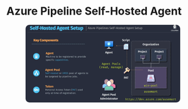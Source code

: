 # Azure Pipeline Self-Hosted Agent

<div align="center">
  <img src="images/az-pipeline-self-hosted-agent.png" alt="Azure Pipeline self-hosted agent" style="width: 80%; border-radius: 10px;">
</div>
